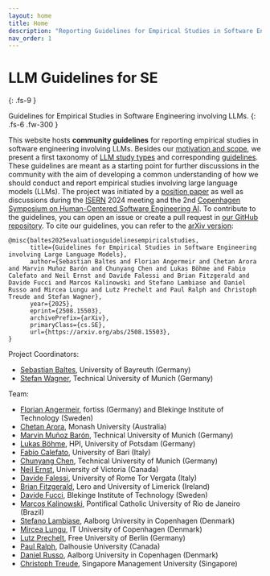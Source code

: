 ```yaml
---
layout: home
title: Home
description: "Reporting Guidelines for Empirical Studies in Software Engineering involving LLMs"
nav_order: 1
---
```


# LLM Guidelines for SE 
{: .fs-9 }

Guidelines for Empirical Studies in Software Engineering involving LLMs.
{: .fs-6 .fw-300 }

This website hosts **community guidelines** for reporting empirical studies in software engineering involving LLMs.
Besides our [motivation and scope](/scope), we present a first taxonomy of [LLM study types](/study-types) and corresponding [guidelines](/guidelines).
These guidelines are meant as a starting point for further discussions in the community with the aim of developing a common understanding of how we should conduct and report empirical studies involving large language models (LLMs).
The project was initiated by a [position paper](https://arxiv.org/abs/2411.07668) as well as discussions during the [ISERN](https://isern.iese.de/) 2024 meeting and the 2nd [Copenhagen Symposium on Human-Centered Software Engineering AI](https://www.danielrusso.org/copenhagen-symposium-human-centered-ai-software-engineering/).
To contribute to the guidelines, you can open an issue or create a pull request in [our GitHub repository](https://github.com/se-ubt/llm-guidelines).
To cite our guidelines, you can refer to the [arXiv version](https://arxiv.org/abs/2508.15503):

```
@misc{baltes2025evaluationguidelinesempiricalstudies,
      title={Guidelines for Empirical Studies in Software Engineering involving Large Language Models}, 
      author={Sebastian Baltes and Florian Angermeir and Chetan Arora and Marvin Muñoz Barón and Chunyang Chen and Lukas Böhme and Fabio Calefato and Neil Ernst and Davide Falessi and Brian Fitzgerald and Davide Fucci and Marcos Kalinowski and Stefano Lambiase and Daniel Russo and Mircea Lungu and Lutz Prechelt and Paul Ralph and Christoph Treude and Stefan Wagner},
      year={2025},
      eprint={2508.15503},
      archivePrefix={arXiv},
      primaryClass={cs.SE},
      url={https://arxiv.org/abs/2508.15503}, 
}
```

Project Coordinators:

* [Sebastian Baltes](https://empirical-software.engineering/), University of Bayreuth (Germany)
* [Stefan Wagner](https://www.professoren.tum.de/en/wagner-stefan), Technical University of Munich (Germany)

Team:

* [Florian Angermeir](https://angermeir.me/), fortiss (Germany) and Blekinge Institute of Technology (Sweden)
* [Chetan Arora](https://www.drchetanarora.com/), Monash University (Australia)
* [Marvin Muñoz Barón](https://www.cs.cit.tum.de/en/se/people/marvin-munoz-baron/), Technical University of Munich (Germany)
* [Lukas Böhme](https://www.hpi.uni-potsdam.de/hirschfeld/people/boehme/index.html), HPI, University of Potsdam (Germany)
* [Fabio Calefato](https://collab.di.uniba.it/fabio/), University of Bari (Italy)
* [Chunyang Chen](https://chunyang-chen.github.io/), Technical University of Munich (Germany)
* [Neil Ernst](https://www.uvic.ca/ecs/computerscience/people/faculty/profiles/ernst-neil.php), University of Victoria (Canada)
* [Davide Falessi](https://sere.ing.uniroma2.it/davide-falessi/), University of Rome Tor Vergata (Italy)
* [Brian Fitzgerald](https://www.brian-fitzgerald.com), Lero and University of Limerick (Ireland)
* [Davide Fucci](https://dfucci.github.io), Blekinge Institute of Technology (Sweden)
* [Marcos Kalinowski](https://www-di.inf.puc-rio.br/~kalinowski/), Pontifical Catholic University of Rio de Janeiro (Brazil)
* [Stefano Lambiase](https://stefanolambiase.github.io), Aalborg University in Copenhagen (Denmark)
* [Mircea Lungu](https://mircealungu.com/), IT University of Copenhagen (Denmark)
* [Lutz Prechelt](https://www.mi.fu-berlin.de/w/Main/LutzPrechelt), Free University of Berlin (Germany)
* [Paul Ralph](https://paulralph.name), Dalhousie University (Canada)
* [Daniel Russo](https://www.danielrusso.org/), Aalborg University in Copenhagen (Denmark)
* [Christoph Treude](https://ctreude.ca), Singapore Management University (Singapore)
